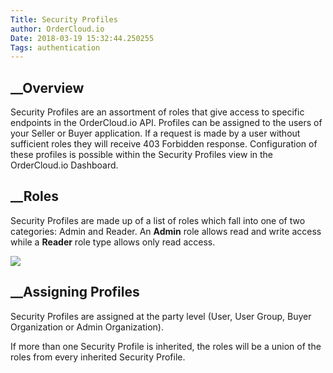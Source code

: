 ```yaml
---
Title: Security Profiles
author: OrderCloud.io 
Date: 2018-03-19 15:32:44.250255
Tags: authentication
---
```



## __Overview

Security Profiles are an assortment of roles that give access to specific
endpoints in the OrderCloud.io API. Profiles can be assigned to the users of
your Seller or Buyer application. If a request is made by a user without
sufficient roles they will receive 403 Forbidden response. Configuration of
these profiles is possible within the Security Profiles view in the
OrderCloud.io Dashboard.

## __Roles

Security Profiles are made up of a list of roles which fall into one of two
categories: Admin and Reader. An **Admin** role allows read and write access
while a **Reader** role type allows only read access.

![]({filename}/images/docs-guides/authentication/security-profiles.roles.png)

## __Assigning Profiles

Security Profiles are assigned at the party level (User, User Group, Buyer
Organization or Admin Organization).

If more than one Security Profile is inherited, the roles will be a union of
the roles from every inherited Security Profile.

